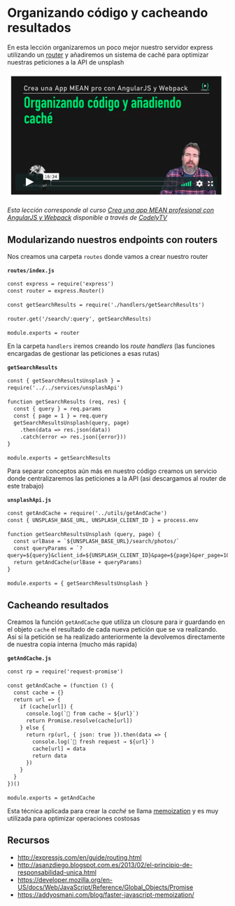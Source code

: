 # Organizando código y cacheando resultados 

En esta lección organizaremos un poco mejor nuestro servidor express utilizando un [router](https://expressjs.com/en/guide/routing.html) y añadiremos un sistema de caché para optimizar nuestras peticiones a la API de unsplash

[![cache](./md_img/cache.png)](https://pro.codely.tv/library/crea-una-app-mean-profesional-con-angularjs-y-webpack)

_Esta lección corresponde al curso [Crea una app MEAN profesional con AngularJS y Webpack](https://pro.codely.tv/library/crea-una-app-mean-profesional-con-angularjs-y-webpack) disponible a través de [CodelyTV](https://pro.codely.tv/)_

## Modularizando nuestros endpoints con routers

Nos creamos una carpeta `routes` donde vamos a crear nuestro router 

**`routes/index.js`**
```
const express = require('express')
const router = express.Router()

const getSearchResults = require('./handlers/getSearchResults')

router.get('/search/:query', getSearchResults)

module.exports = router
```

En la carpeta `handlers` iremos creando los _route handlers_ (las funciones encargadas de gestionar las peticiones a esas rutas)

**`getSearchResults`**
```
const { getSearchResultsUnsplash } = require('../../services/unsplashApi')

function getSearchResults (req, res) {
  const { query } = req.params
  const { page = 1 } = req.query
  getSearchResultsUnsplash(query, page)
    .then(data => res.json(data))
    .catch(error => res.json({error}))
}

module.exports = getSearchResults
```


Para separar conceptos aún más en nuestro código creamos un servicio donde centralizaremos las peticiones a la API (asi descargamos al router de este trabajo)

**`unsplashApi.js`**
```
const getAndCache = require('../utils/getAndCache')
const { UNSPLASH_BASE_URL, UNSPLASH_CLIENT_ID } = process.env

function getSearchResultsUnsplash (query, page) {
  const urlBase = `${UNSPLASH_BASE_URL}/search/photos/`
  const queryParams = `?query=${query}&client_id=${UNSPLASH_CLIENT_ID}&page=${page}&per_page=100`
  return getAndCache(urlBase + queryParams)
}

module.exports = { getSearchResultsUnsplash }
```

## Cacheando resultados

Creamos la función `getAndCache` que utiliza un closure para ir guardando en el objeto `cache` el resultado de cada nueva petición que se va realizando. Así si la petición se ha realizado anteriormente la devolvemos directamente de nuestra copia interna (mucho más rapida)

**`getAndCache.js`**
```
const rp = require('request-promise')

const getAndCache = (function () {
  const cache = {}
  return url => {
    if (cache[url]) {
      console.log(`💾 from cache → ${url}`)
      return Promise.resolve(cache[url])
    } else {
      return rp(url, { json: true }).then(data => {
        console.log(`🔎 fresh request → ${url}`)
        cache[url] = data
        return data
      })
    }
  }
})()

module.exports = getAndCache
```

Esta técnica aplicada para crear la _caché_ se llama [memoization](https://www.sitepoint.com/implementing-memoization-in-javascript/) y es muy utilizada para optimizar operaciones costosas 

## Recursos

- http://expressjs.com/en/guide/routing.html
- http://asanzdiego.blogspot.com.es/2013/02/el-principio-de-responsabilidad-unica.html
- https://developer.mozilla.org/en-US/docs/Web/JavaScript/Reference/Global_Objects/Promise
- https://addyosmani.com/blog/faster-javascript-memoization/
